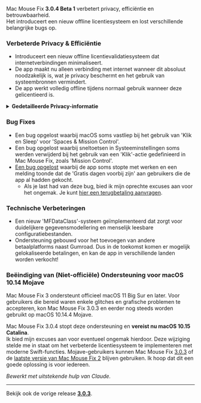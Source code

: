 Mac Mouse Fix **3.0.4 Beta 1** verbetert privacy, efficiëntie en betrouwbaarheid.\
Het introduceert een nieuw offline licentiesysteem en lost verschillende belangrijke bugs op.

### Verbeterde Privacy & Efficiëntie

- Introduceert een nieuw offline licentievalidatiesysteem dat internetverbindingen minimaliseert.
- De app maakt nu alleen verbinding met internet wanneer dit absoluut noodzakelijk is, wat je privacy beschermt en het gebruik van systeembronnen vermindert.
- De app werkt volledig offline tijdens normaal gebruik wanneer deze gelicentieerd is.

<details>
<summary><b>Gedetailleerde Privacy-informatie</b></summary>
Eerdere versies valideerden licenties online bij elke start, waardoor verbindingslogboeken mogelijk werden opgeslagen door servers van derden (GitHub en Gumroad). Het nieuwe systeem elimineert onnodige verbindingen – na de eerste licentieverificatie maakt het alleen verbinding met internet als lokale licentiegegevens beschadigd zijn.
<br><br>
Hoewel ik persoonlijk nooit gebruikersgedrag heb geregistreerd, maakte het vorige systeem het theoretisch mogelijk voor servers van derden om IP-adressen en verbindingstijden te loggen. Gumroad kon ook je licentiesleutel loggen en deze mogelijk koppelen aan persoonlijke informatie die ze over je hebben vastgelegd toen je Mac Mouse Fix kocht.
<br><br>
Ik had deze subtiele privacykwesties niet overwogen toen ik het originele licentiesysteem bouwde, maar nu is Mac Mouse Fix zo privé en internetvrij als mogelijk!
<br><br>
Zie ook <a href=https://gumroad.com/privacy>Gumroad's privacybeleid</a> en deze <a href=https://github.com/noah-nuebling/mac-mouse-fix/issues/976#issuecomment-2140955801>GitHub opmerking</a> van mij.

</details>

### Bug Fixes

- Een bug opgelost waarbij macOS soms vastliep bij het gebruik van 'Klik en Sleep' voor 'Spaces & Mission Control'.
- Een bug opgelost waarbij sneltoetsen in Systeeminstellingen soms werden verwijderd bij het gebruik van een 'Klik'-actie gedefinieerd in Mac Mouse Fix, zoals 'Mission Control'.
- [Een bug opgelost](https://github.com/noah-nuebling/mac-mouse-fix/issues?q=state%3Aopen%20label%3A%22%27Free%20days%20are%20over%27%20bug%22) waarbij de app soms stopte met werken en een melding toonde dat de 'Gratis dagen voorbij zijn' aan gebruikers die de app al hadden gekocht.
    - Als je last had van deze bug, bied ik mijn oprechte excuses aan voor het ongemak. Je kunt [hier een terugbetaling aanvragen](https://redirect.macmousefix.com/?message=&target=mmf-apply-for-refund).

### Technische Verbeteringen

- Een nieuw 'MFDataClass'-systeem geïmplementeerd dat zorgt voor duidelijkere gegevensmodellering en menselijk leesbare configuratiebestanden.
- Ondersteuning gebouwd voor het toevoegen van andere betaalplatforms naast Gumroad. Dus in de toekomst komen er mogelijk gelokaliseerde betalingen, en kan de app in verschillende landen worden verkocht!

### Beëindiging van (Niet-officiële) Ondersteuning voor macOS 10.14 Mojave

Mac Mouse Fix 3 ondersteunt officieel macOS 11 Big Sur en later. Voor gebruikers die bereid waren enkele glitches en grafische problemen te accepteren, kon Mac Mouse Fix 3.0.3 en eerder nog steeds worden gebruikt op macOS 10.14.4 Mojave.

Mac Mouse Fix 3.0.4 stopt deze ondersteuning en **vereist nu macOS 10.15 Catalina**.\
Ik bied mijn excuses aan voor eventueel ongemak hierdoor. Deze wijziging stelde me in staat om het verbeterde licentiesysteem te implementeren met moderne Swift-functies. Mojave-gebruikers kunnen Mac Mouse Fix [3.0.3](https://github.com/noah-nuebling/mac-mouse-fix/releases/tag/3.0.3) of de [laatste versie van Mac Mouse Fix 2](https://redirect.macmousefix.com/?target=mmf2-latest) blijven gebruiken. Ik hoop dat dit een goede oplossing is voor iedereen.

*Bewerkt met uitstekende hulp van Claude.*

---

Bekijk ook de vorige release [**3.0.3**](https://github.com/noah-nuebling/mac-mouse-fix/releases/tag/3.0.3).